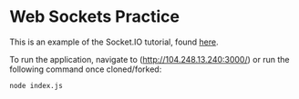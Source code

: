 # Web Sockets Practice

This is an example of the Socket.IO tutorial, found [here](https://socket.io/get-started/chat/#getting-this-example).

To run the application, navigate to (http://104.248.13.240:3000/) or run the following command once cloned/forked:
```
node index.js
```